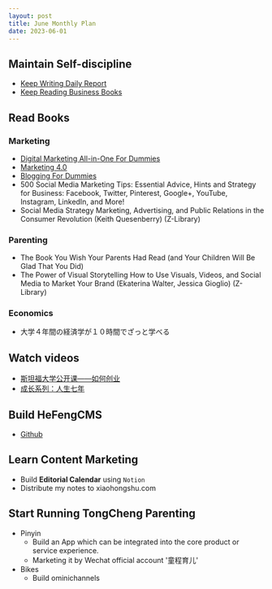 ```yaml
---
layout: post
title: June Monthly Plan
date: 2023-06-01
---
```


## Maintain Self-discipline
* [Keep Writing Daily Report](https://github.com/liangfeidotme/self-discipline/tree/main/daily-report)
* [Keep Reading Business Books](https://github.com/users/liangfeidotme/projects/6)

## Read Books

### Marketing
* [Digital Marketing All-in-One For Dummies](https://github.com/liangfeidotme/Business/issues/6)
* [Marketing 4.0]()
* [Blogging For Dummies](https://github.com/liangfeidotme/Business/issues/7)
* 500 Social Media Marketing Tips: Essential Advice, Hints and Strategy for Business: Facebook, Twitter, Pinterest, Google+, YouTube, Instagram, LinkedIn, and More!
* Social Media Strategy Marketing, Advertising, and Public Relations in the Consumer Revolution (Keith Quesenberry) (Z-Library)

### Parenting
* The Book You Wish Your Parents Had Read (and Your Children Will Be Glad That You Did)
* The Power of Visual Storytelling How to Use Visuals, Videos, and Social Media to Market Your Brand (Ekaterina Walter, Jessica Gioglio) (Z-Library)

### Economics
* 大学４年間の経済学が１０時間でざっと学べる

## Watch videos
* [斯坦福大学公开课——如何创业](https://open.163.com/newview/movie/free?pid=PGRP0PBOB&mid=CGRP13DNN)
* [成长系列：人生七年](https://open.163.com/newview/movie/free?pid=M9TURS806&mid=M9UG85SIG)

## Build HeFengCMS
* [Github](https://github.com/Hefengcloud/hefeng-cms)

## Learn Content Marketing
* Build **Editorial Calendar** using `Notion`
* Distribute my notes to xiaohongshu.com

## Start Running TongCheng Parenting
* Pinyin
    * Build an App which can be integrated into the core product or service experience.
    * Marketing it by Wechat official account '童程育儿'
* Bikes
    * Build ominichannels